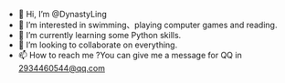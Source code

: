 - 👋 Hi, I’m @DynastyLing
- 👀 I’m interested in swimming、playing computer games and reading.
- 🌱 I’m currently learning some Python skills.
- 💞️ I’m looking to collaborate on everything.
- 📫 How to reach me ?You can give me a message for QQ in 2934460544@qq.com

<!---
DynastyLing/DynastyLing is a ✨ special ✨ repository because its `README.md` (this file) appears on your GitHub profile.
You can click the Preview link to take a look at your changes.
--->
